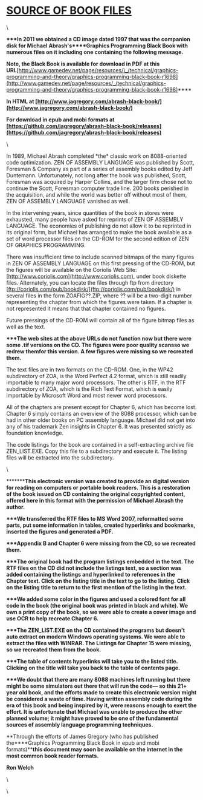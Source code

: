 [**SOURCE OF BOOK FILES**](#ZENTOC)
===================================

\

**\*\*\*In 2011 we obtained a CD image dated 1997 that was the companion
disk for Michael Abrash's****Graphics Programming Black Book with
numerous files on it including one containing the following message.**

**Note, the Black Book is available for download in PDF at this
URL**[http://www.gamedev.net/page/resources/\_/technical/graphics-programming-and-theory/graphics-programming-black-book-r1698](http://www.gamedev.net/page/resources/_/technical/graphics-programming-and-theory/graphics-programming-black-book-r1698)****

**In HTML at
[http://www.jagregory.com/abrash-black-book/](http://www.jagregory.com/abrash-black-book/)**

**For download in epub and mobi formats at
[https://github.com/jagregory/abrash-black-book/releases](https://github.com/jagregory/abrash-black-book/releases)**

\

In 1989, Michael Abrash completed \*the\* classic work on 8088-oriented
code optimization. ZEN OF ASSEMBLY LANGUAGE was published by Scott,
Foresman & Company as part of a series of assembly books edited by Jeff
Duntemann. Unfortunately, not long after the book was published, Scott,
Foresman was acquired by Harper Collins, and the larger firm chose not
to continue the Scott, Foresman computer trade line. 200 books perished
in the acquisition, and while the world was better off without most of
them, ZEN OF ASSEMBLY LANGUAGE vanished as well.

In the intervening years, since quantities of the book in stores were
exhausted, many people have asked for reprints of ZEN OF ASSEMBLY
LANGUAGE. The economies of publishing do not allow it to be reprinted in
its original form, but Michael has arranged to make the book available
as a set of word processor files on the CD-ROM for the second edition of
ZEN OF GRAPHICS PROGRAMMING.

There was insufficient time to include scanned bitmaps of the many
figures in ZEN OF ASSEMBLY LANGUAGE on this first pressing of the
CD-ROM, but the figures will be available on the Coriolis Web Site:
[http://www.coriolis.com](http://www.coriolis.com), under book diskette
files. Alternately, you can locate the files through ftp from directory
[ftp://coriolis.com/pub/bookdisk/](ftp://coriolis.com/pub/bookdisk/) in
several files in the form ZOAFIG??.ZIP, where ?? will be a two-digit
number representing the chapter from which the figures were taken. If a
chapter is not represented it means that that chapter contained no
figures.

Future pressings of the CD-ROM will contain all of the figure bitmap
files as well as the text.

**\*\*\*The web sites at the above URLs do not function now but there
were some .tif versions on the CD. The figures were poor quality
scans****so we redrew them****for this version. A few figures were
missing so we recreated them.**

The text files are in two formats on the CD-ROM. One, in the WP42
subdirectory of ZOA, is the Word Perfect 4.2 format, which is still
readily importable to many major word processors. The other is RTF, in
the RTF subdirectory of ZOA, which is the Rich Text Format, which is
easily importable by Microsoft Word and most newer word processors.

All of the chapters are present except for Chapter 6, which has become
lost. Chapter 6 simply contains an overview of the 8088 processor, which
can be had in other older books on PC assembly language. Michael did not
get into any of his trademark Zen insights in Chapter 6. It was
presented strictly as foundation knowledge.

The code listings for the book are contained in a self-extracting
archive file ZEN\_LIST.EXE. Copy this file to a subdirectory and execute
it. The listing files will be extracted into the subdirectory.

\

**\*\*\*****This electronic version was created to provide an digital
version for reading on computers or portable book readers. This is a
restoration of the book issued on CD containing the original copyrighted
content, offered here in this format with the permission of Michael
Abrash the author.**

**\*\*\*We transferred the RTF files to MS Word 2007, reformatted some
parts, put some information in tables, created hyperlinks and bookmarks,
inserted the figures and generated a PDF.**

**\*\*\*Appendix B and Chapter 6 were missing from the CD, so we
recreated them.**

**\*\*\*The original book had the program listings embedded in the text.
The RTF files on the CD did not include the listings text, so a section
was added containing the listings and hyperlinked to references in the
Chapter text. Click on the listing title in the text to go to the
listing. Click on the listing title to return to the first mention of
the listing in the text.**

**\*\*\*We added some color in the figures and used a colored font for
all code in the book (the original book was printed in black and white).
We own a print copy of the book, so we were able to create a cover image
and use OCR to help recreate Chapter 6.**

**\*\*\*The ZEN\_LIST.EXE on the CD contained the programs but doesn’t
auto extract on modern Windows operating systems. We were able to
extract the files with WINRAR. The Listings for Chapter 15 were missing,
so we recreated them from the book.**

**\*\*\*The table of contents hyperlinks will take you to the listed
title. Clicking on the title will take you back to the table of contents
page.**

**\*\*\*We doubt that there are many 8088 machines left running but
there might be some simulators out there that will run the code— so this
21+ year old book, and the efforts made to create this electronic
version might be considered a waste of time. Having written assembly
code during the era of this book and being inspired by it, were reasons
enough to exert the effort. It is unfortunate that Michael was unable to
produce the other planned volume; it might have proved to be one of the
fundamental sources of assembly language programming techniques.**

**Through the efforts of James Gregory (who has published
the****Graphics Programming Black Book in epub and mobi formats)****this
document may soon be available on the internet in the most common book
reader formats.**

**Ron Welch**

\

\

